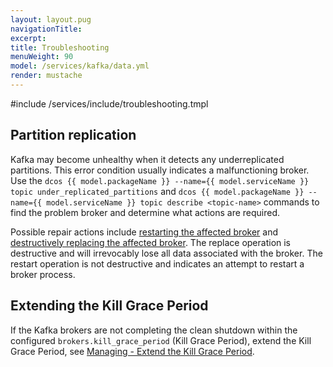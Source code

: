 ```yaml
---
layout: layout.pug
navigationTitle:
excerpt:
title: Troubleshooting
menuWeight: 90
model: /services/kafka/data.yml
render: mustache
---
```


<!-- Imported from https://github.com/mesosphere/dcos-commons.git:sdk-0.40 -->


#include /services/include/troubleshooting.tmpl

## Partition replication

Kafka may become unhealthy when it detects any underreplicated partitions. This error condition usually indicates a malfunctioning broker. Use the `dcos {{ model.packageName }} --name={{ model.serviceName }} topic under_replicated_partitions` and `dcos {{ model.packageName }} --name={{ model.serviceName }} topic describe <topic-name>` commands to find the problem broker and determine what actions are required.

Possible repair actions include [restarting the affected broker](#restarting-a-node) and [destructively replacing the affected broker](#replacing-a-permanently-failed-node). The replace operation is destructive and will irrevocably lose all data associated with the broker. The restart operation is not destructive and indicates an attempt to restart a broker process.

## Extending the Kill Grace Period

If the Kafka brokers are not completing the clean shutdown within the configured
`brokers.kill_grace_period` (Kill Grace Period), extend the Kill Grace Period, see [Managing - Extend the Kill Grace Period](../managing/#extend-the-kill-grace-period).
